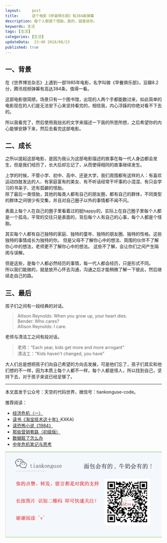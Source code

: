 ```yaml
---   
layout:     post  
title:      这个电影《早餐俱乐部》有384条弹幕  
description: 每个人都是个怪胎，是的，就是说你。      
keywords: 生活 
tags: [生活]  
categories: [生活]  
updateData:  23:40 2018/08/23   
published: true   
---  
```




## 一、背景  

在《世界博览杂志》上遇到一部1985年电影，名字叫做《早餐俱乐部》，豆瓣8.2分，腾讯视频弹幕有高达384条，值得一看。  


这部电影很简陋，场景只有一个图书馆，出现的人两个手都能数过来，如此简单的电影现在的人们是无法安下心来坚持看完的，相信我，内心浮躁的你绝对看不下去的。  


所以我看完了，然后使用我拙劣的文字来描述一下我的所思所想，之后希望你的内心能够安静下来，然后去看完这部电影。    


## 二、成长

之所以提起这部电影，是因为我认为这部电影描述的故事在每一代人身边都会发生，但是我们经历了，长大后却忘记了，从而使得相同的故事继续发生。  


上学的时候，不管小学、初中、高中、还是大学，我们周围都有这样的人：有喜欢运动四肢发达的人、有家庭富有的美女、有不听话经常干坏事的小混混、有只会学习的书呆子、还有孤僻的怪胎。   
除了最后一类怪胎，其他的每类人都有自己的朋友圈，都有自己的群体，不同类型的群体之间很少有交集，并且对自己圈子以外的事情都不闻不问。  


表面上每个人在自己的圈子里看着过的挺happy的，实际上在自己圈子里每个人都是一个孤岛，平常的交往只是表面的，背后每个人有自己的心事，每个人都是个怪胎。  


其实每个人都有自己独特的家庭、独特的童年、独特的朋友圈、独特的性格。这些独特的事情成长为独特的你。
但是父母不了解你心中的想法、周围的伙伴不了解你心中的想法，老师更不了解你心中的想法。 
这些不了解，会让你们之间产生隔阂与误解。  


但是这些，是每个人都必然经历的事情，每一代人都会经历，只是形式不同。  
所以我们能做的，就是放开心怀去沟通，沟通之后才能稍微了解一下彼此，然后继续走自己的路。  

## 三、最后  


孩子们之间有一段经典的对话。  

> Allison Reynolds: When you grow up, your heart dies.   
> Bender: Who cares?   
> Allison Reynolds: I care.  


老师与清洁工之间有段对话。  


> 老师：“Each year, kids get more and more arrogant”  
> 清洁工：“Kids haven't changed, you have”  


大人们总是想把孩子们向自己希望的方向去发展，可是他们忘了，孩子们其实和他们想的不一样，因为本质上每个人都不一样，每个人都是怪人，所以找到自己，坚持下去，对于孩子来说已经足够了。  


---


本文首发于公众号：天空的代码世界，微信号：tiankonguse-code。  


推荐阅读：  


* [经济危机（一）](https://mp.weixin.qq.com/s/hxO7oR8cLljSClYS-yE6pw)   
* [读书《淘宝技术这十年》](https://mp.weixin.qq.com/s/IeOQGh22U_1TPrf6sYYTkQ)KXKA)   
* [读恐怖小说《1984》](https://mp.weixin.qq.com/s/q7HL5o_R5cqJc0b9Ll7EMw)    
* [那些营销套路（初级版）](https://mp.weixin.qq.com/s/xdvqZo9ll6kaL66Cdx)   
* [数据脏了怎么办](https://mp.weixin.qq.com/s/Blw4yxmIsE51dzzbNcfFbg)    
* [中年危机笔记与思考](https://mp.weixin.qq.com/s/dFzDtZS0JN6hhpc1DF-e_g)     



![](/images/tiankonguse-support.png) 




